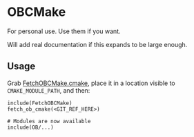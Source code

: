 # OBCMake

For personal use. Use them if you want.

Will add real documentation if this expands to be large enough.

## Usage

Grab [FetchOBCMake.cmake](https://github.com/oblivioncth/OBCmake/blob/master/consumer/FetchOBCMake.cmake), place it in a location visible to `CMAKE_MODULE_PATH`, and then:

```````````````````````````````````
include(FetchOBCMake)
fetch_ob_cmake(<GIT_REF_HERE>)

# Modules are now available
include(OB/...)
```````````````````````````````````